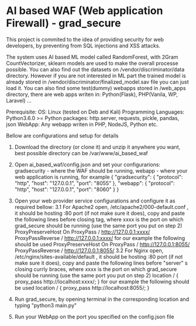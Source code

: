 # AI based WAF (Web application Firewall) - grad_secure
This project is commited to the idea of providing security for web developers, by preventing from SQL injections and XSS attacks.

The system uses AI based ML model called RandomForest, with 2Gram CountVectorizer, sklearn models are used to make the overall processe possible. You can also find out the datasets on /vendor/discriminator/data directory. 
However if you are not interested in ML part the trained model is already stored in /vendor/discriminator/finalized_model.sav file you can just load it.
You can also find some test(dummy) webapps stored in /web_apps directory, there are web apps writen in: Python(Flask), PHP(Vanila, WP, Laravel) ... 

Prerequisite:
  OS: Linux (tested on Deb and Kali)
  Programming Languages: Python3.6.0 >=
    Python packages: http.server, requests, pickle, pandas, json
  WebApp: Any webapp writen in PHP, NodeJS, Python etc. 

Bellow are configurations and setup for details

1. Download the directory (or clone it) and unzip it anywhere you want, best possible directory can be /var/www/ai_based_waf
2. Open ai_based_waf/config.json and set your configurarions: gradsecurity - where the WAF should be running, webapp - where your web application is running, for example 
    {
    "gradsecurity": {
        "protocol": "http",
        "host": "127.0.0.1",
        "port": "8055"
    },
    "webapp": {
        "protocol": "http",
        "host": "127.0.0.1",
        "port": "8060"
    }
  }
3. Open your web provider service configurations and configure it as required bellow:
   3.1 For Apache2 open, /etc/apache2/000-default.conf , it should be hosting :80 port (if not make sure it does), copy and paste the following lines before </VirtualHost> closing tag, where xxxx is the port on which grad_secure should be running (use the same port you put on step 2)
        ProxyPreserveHost On
        ProxyPass / http://127.0.0.1:xxxx/
        ProxyPassReverse / http://127.0.0.1:xxxx/
   for our example the following should be used
        ProxyPreserveHost On
        ProxyPass / http://127.0.0.1:8055/
        ProxyPassReverse / http://127.0.0.1:8055/
   3.2 For Nginx open, /etc/nginx/sites-available/default , it should be hosting :80 port (if not make sure it does), copy and paste the following lines before "server" s closing currly braces, where xxxx is the port on which grad_secure should be running (use the same port you put on step 2)
        location / {
            proxy_pass http://localhost:xxxx/;
        }
   for our example the following should be used
        location / {
            proxy_pass http://localhost:8055/;
        }
        
4. Run grad_secure, by opening terminal in the corresponding location and typing "python3 main.py"
5. Run your WebApp on the port you specified on the config.json file

